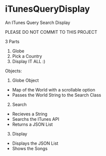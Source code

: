 # iTunesQueryDisplay
An ITunes Query Search Display

PLEASE DO NOT COMMIT TO THIS PROJECT

3 Parts

1. Globe
2. Pick a Country
3. Display IT ALL :)


Objects:

1. Globe Object
  - Map of the World with a scrollable option
  - Passes the World String to the Search Class
2. Search
  - Recieves a String 
  - Searchs the ITunes API 
  - Returns a JSON List
3. Display
  - Displays the JSON List 
  - Shows the Songs
